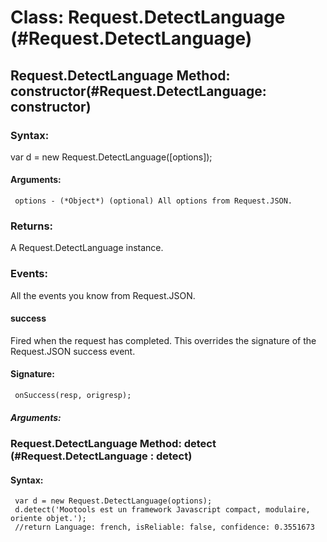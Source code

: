 Class: Request.DetectLanguage (#Request.DetectLanguage)
========================================================


Request.DetectLanguage Method: constructor(#Request.DetectLanguage: constructor)
--------------------------------------------------------------------------------

### Syntax: 

var d = new Request.DetectLanguage([options]);

#### Arguments:
  
     options - (*Object*) (optional) All options from Request.JSON.      

### Returns:

A Request.DetectLanguage instance.

### Events:

All the events you know from Request.JSON.

#### success

Fired when the request has completed. This overrides the signature of the Request.JSON success event.

#### Signature:

     onSuccess(resp, origresp);

##### Arguments:



### Request.DetectLanguage Method: detect (#Request.DetectLanguage : detect)


#### Syntax:
     var d = new Request.DetectLanguage(options);
     d.detect('Mootools est un framework Javascript compact, modulaire, oriente objet.');    
     //return Language: french, isReliable: false, confidence: 0.3551673
